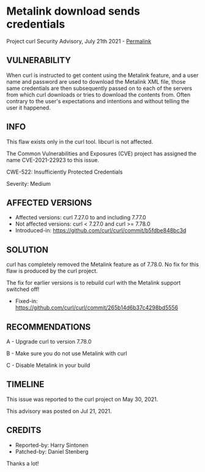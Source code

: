 Metalink download sends credentials
===================================

Project curl Security Advisory, July 21th 2021 -
[Permalink](https://curl.se/docs/CVE-2021-22923.html)

VULNERABILITY
-------------

When curl is instructed to get content using the Metalink feature, and a user
name and password are used to download the Metalink XML file, those same
credentials are then subsequently passed on to each of the servers from which
curl downloads or tries to download the contents from. Often contrary to the
user's expectations and intentions and without telling the user it happened.

INFO
----

This flaw exists only in the curl tool. libcurl is not affected.

The Common Vulnerabilities and Exposures (CVE) project has assigned the name
CVE-2021-22923 to this issue.

CWE-522: Insufficiently Protected Credentials

Severity: Medium

AFFECTED VERSIONS
-----------------

- Affected versions: curl 7.27.0 to and including 7.77.0
- Not affected versions: curl < 7.27.0 and curl >= 7.78.0
- Introduced-in: https://github.com/curl/curl/commit/b5fdbe848bc3d

SOLUTION
------------

curl has completely removed the Metalink feature as of 7.78.0. No fix for this
flaw is produced by the curl project.

The fix for earlier versions is to rebuild curl with the Metalink support
switched off!

- Fixed-in: https://github.com/curl/curl/commit/265b14d6b37c4298bd5556

RECOMMENDATIONS
--------------

 A - Upgrade curl to version 7.78.0

 B - Make sure you do not use Metalink with curl

 C - Disable Metalink in your build

TIMELINE
--------

This issue was reported to the curl project on May 30, 2021.

This advisory was posted on Jul 21, 2021.

CREDITS
-------

- Reported-by: Harry Sintonen
- Patched-by: Daniel Stenberg

Thanks a lot!
